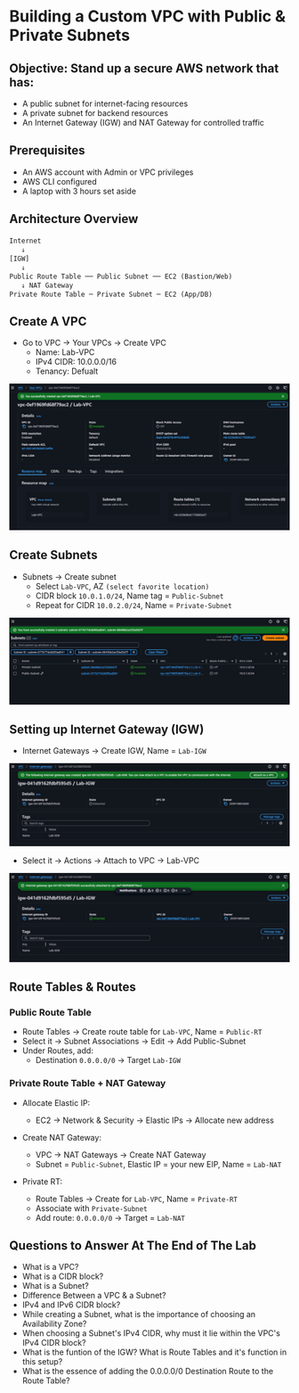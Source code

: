 # Building a Custom VPC with Public & Private Subnets

## Objective: Stand up a secure AWS network that has:
- A public subnet for internet-facing resources
- A private subnet for backend resources
- An Internet Gateway (IGW) and NAT Gateway for controlled traffic

## Prerequisites
- An AWS account with Admin or VPC privileges
- AWS CLI configured
- A laptop with 3 hours set aside

## Architecture Overview
```vbnet
Internet  
   ↓  
[IGW]  
   ↓  
Public Route Table ── Public Subnet ── EC2 (Bastion/Web)  
   ↓ NAT Gateway  
Private Route Table ─ Private Subnet ─ EC2 (App/DB)
```

## Create A VPC
- Go to VPC → Your VPCs → Create VPC
    - Name: Lab-VPC
    - IPv4 CIDR: 10.0.0.0/16
    - Tenancy: Defualt

![Successfully created VPC](./images/created_vpc.png)

## Create Subnets
- Subnets → Create subnet
    - Select `Lab-VPC`, AZ `(select favorite location)`
    - CIDR block `10.0.1.0/24`, Name tag = `Public-Subnet`
    - Repeat for CIDR `10.0.2.0/24`, Name = `Private-Subnet`

![Successfully created Subnets](./images/created_subnets.png)

## Setting up Internet Gateway (IGW)
- Internet Gateways → Create IGW, Name = `Lab-IGW`

![Successfully created IGW](./images/created_igw.png)
- Select it → Actions → Attach to VPC → Lab-VPC

![Attached IGW to VPC](./images/attached_igw_2_vpc.png)

## Route Tables & Routes
### Public Route Table
- Route Tables → Create route table for `Lab-VPC`, Name = `Public-RT`
- Select it → Subnet Associations → Edit → Add Public-Subnet
- Under Routes, add:
    - Destination `0.0.0.0/0` → Target `Lab-IGW`

### Private Route Table + NAT Gateway
- Allocate Elastic IP:
    - EC2 → Network & Security → Elastic IPs → Allocate new address

- Create NAT Gateway:
    - VPC → NAT Gateways → Create NAT Gateway
    - Subnet = `Public-Subnet`, Elastic IP = your new EIP, Name = `Lab-NAT`

- Private RT:
    - Route Tables → Create for `Lab-VPC`, Name = `Private-RT`
    - Associate with `Private-Subnet`
    - Add route: `0.0.0.0/0` → Target = `Lab-NAT`

## Questions to Answer At The End of The Lab
- What is a VPC?
- What is a CIDR block?
- What is a Subnet?
- Difference Between a VPC & a Subnet?
- IPv4 and IPv6 CIDR block?
- While creating a Subnet, what is the importance of choosing an Availability Zone?
- When choosing a Subnet's IPv4 CIDR, why must it lie within the VPC's IPv4 CIDR block?
- What is the funtion of the IGW?
What is Route Tables and it's function in this setup?
- What is the essence of adding the 0.0.0.0/0 Destination Route to the Route Table?